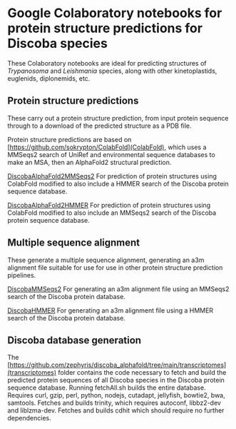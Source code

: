 # Google Colaboratory notebooks for protein structure predictions for Discoba species
These Colaboratory notebooks are ideal for predicting structures of _Trypanosoma_ and _Leishmania_ species, along with other kinetoplastids, euglenids, diplonemids, etc.

## Protein structure predictions
These carry out a protein structure prediction, from input protein sequence through to a download of the predicted structure as a PDB file.

Protein structure predictions are based on [https://github.com/sokrypton/ColabFold](ColabFold), which uses a MMSeqs2 search of UniRef and environmental sequence databases to make an MSA, then an AlphaFold2 structural prediction.

[DiscobaAlphaFold2MMSeqs2](https://github.com/zephyris/discoba_alphafold/blob/main/DiscobaAlphaFold2MMSeqs2.ipynb) For prediction of protein structures using ColabFold modified to also include a HMMER search of the Discoba protein sequence database.

[DiscobaAlphaFold2HMMER](https://github.com/zephyris/discoba_alphafold/blob/main/DiscobaAlphaFold2HMMER.ipynb) For prediction of protein structures using ColabFold modified to also include an MMSeqs2 search of the Discoba protein sequence database.

## Multiple sequence alignment
These generate a multiple sequence alignment, generating an a3m alignment file suitable for use for use in other protein structure prediction pipelines.

[DiscobaMMSeqs2](https://github.com/zephyris/discoba_alphafold/blob/main/DiscobaMMSeqs2.ipynb) For generating an a3m alignment file using an MMSeqs2 search of the Discoba protein database.

[DiscobaHMMER](https://github.com/zephyris/discoba_alphafold/blob/main/DiscobaHMMER.ipynb) For generating an a3m alignment file using a HMMER search of the Discoba protein database.

## Discoba database generation
The [https://github.com/zephyris/discoba_alphafold/tree/main/transcriptomes](transcriptomes) folder contains the code necessary to fetch and build the predicted protein sequences of all Discoba species in the Discoba protein sequence database.
Running fetchAll.sh builds the entire database. Requires curl, gzip, perl, python, nodejs, cutadapt, jellyfish, bowtie2, bwa, samtools. Fetches and builds trinity, which requires autoconf, libbz2-dev and liblzma-dev. Fetches and builds cdhit which should require no further dependencies.
